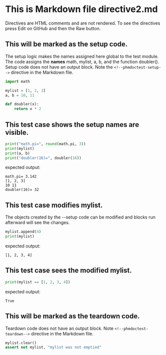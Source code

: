 # This is Markdown file directive2.md

Directives are HTML comments and are not rendered.
To see the directives press Edit on GitHub and then
the Raw button.

## This will be marked as the setup code.
The setup logic makes the names assigned here global to the test module.
The code assigns the **names** math, mylist, a, b, and the function doubler().
Setup code does not have an output block.
Note the `<!--phmdoctest-setup-->` directive in the Markdown file.
<!--phmdoctest-setup-->
```python
import math

mylist = [1, 2, 3]
a, b = 10, 11

def doubler(x):
    return x * 2
```

## This test case shows the setup names are visible.
```python
print("math.pi=", round(math.pi, 3))
print(mylist)
print(a, b)
print("doubler(16)=", doubler(16))
```
expected output:
```
math.pi= 3.142
[1, 2, 3]
10 11
doubler(16)= 32
```

## This test case modifies mylist.
The objects created by the --setup code can be modified
and blocks run afterward will see the changes.  
```python
mylist.append(4)
print(mylist)
```
expected output:
```
[1, 2, 3, 4]
```

## This test case sees the modified mylist.
```python
print(mylist == [1, 2, 3, 4])
```
expected output:
```
True
```

## This will be marked as the teardown code.
Teardown code does not have an output block.
Note `<!--phmdoctest-teardown-->` directive in the Markdown file.
<!--phmdoctest-teardown-->
```python
mylist.clear()
assert not mylist, "mylist was not emptied"
```
